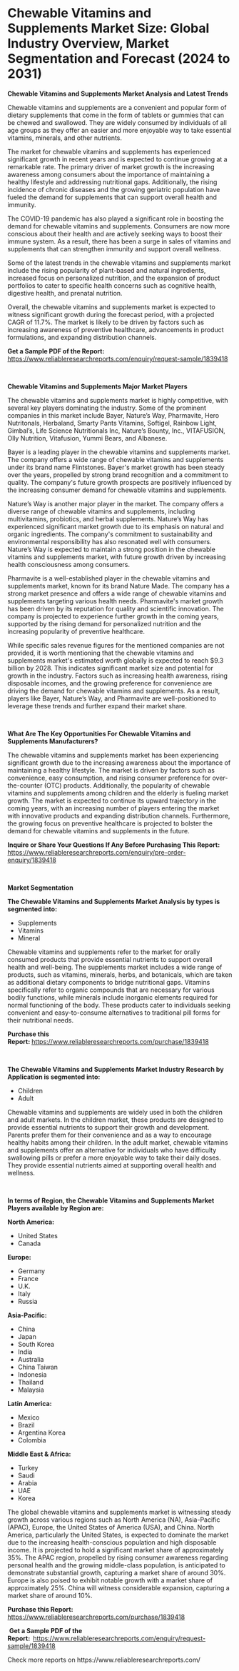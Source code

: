 <p><h1>Chewable Vitamins and Supplements Market Size: Global Industry Overview, Market Segmentation and Forecast (2024 to 2031)</h1></p><p><strong>Chewable Vitamins and Supplements Market Analysis and Latest Trends</strong></p>
<p><p>Chewable vitamins and supplements are a convenient and popular form of dietary supplements that come in the form of tablets or gummies that can be chewed and swallowed. They are widely consumed by individuals of all age groups as they offer an easier and more enjoyable way to take essential vitamins, minerals, and other nutrients.</p><p>The market for chewable vitamins and supplements has experienced significant growth in recent years and is expected to continue growing at a remarkable rate. The primary driver of market growth is the increasing awareness among consumers about the importance of maintaining a healthy lifestyle and addressing nutritional gaps. Additionally, the rising incidence of chronic diseases and the growing geriatric population have fueled the demand for supplements that can support overall health and immunity.</p><p>The COVID-19 pandemic has also played a significant role in boosting the demand for chewable vitamins and supplements. Consumers are now more conscious about their health and are actively seeking ways to boost their immune system. As a result, there has been a surge in sales of vitamins and supplements that can strengthen immunity and support overall wellness.</p><p>Some of the latest trends in the chewable vitamins and supplements market include the rising popularity of plant-based and natural ingredients, increased focus on personalized nutrition, and the expansion of product portfolios to cater to specific health concerns such as cognitive health, digestive health, and prenatal nutrition.</p><p>Overall, the chewable vitamins and supplements market is expected to witness significant growth during the forecast period, with a projected CAGR of 11.7%. The market is likely to be driven by factors such as increasing awareness of preventive healthcare, advancements in product formulations, and expanding distribution channels.</p></p>
<p><strong>Get a Sample PDF of the Report:&nbsp;</strong> <a href="https://www.reliableresearchreports.com/enquiry/request-sample/1839418">https://www.reliableresearchreports.com/enquiry/request-sample/1839418</a></p>
<p>&nbsp;</p>
<p><strong>Chewable Vitamins and Supplements Major Market Players</strong></p>
<p><p>The chewable vitamins and supplements market is highly competitive, with several key players dominating the industry. Some of the prominent companies in this market include Bayer, Nature’s Way, Pharmavite, Hero Nutritonals, Herbaland, Smarty Pants Vitamins, Softigel, Rainbow Light, Gimbal’s, Life Science Nutritionals Inc, Nature’s Bounty, Inc., VITAFUSION, Olly Nutrition, Vitafusion, Yummi Bears, and Albanese.</p><p>Bayer is a leading player in the chewable vitamins and supplements market. The company offers a wide range of chewable vitamins and supplements under its brand name Flintstones. Bayer's market growth has been steady over the years, propelled by strong brand recognition and a commitment to quality. The company's future growth prospects are positively influenced by the increasing consumer demand for chewable vitamins and supplements.</p><p>Nature’s Way is another major player in the market. The company offers a diverse range of chewable vitamins and supplements, including multivitamins, probiotics, and herbal supplements. Nature’s Way has experienced significant market growth due to its emphasis on natural and organic ingredients. The company's commitment to sustainability and environmental responsibility has also resonated well with consumers. Nature’s Way is expected to maintain a strong position in the chewable vitamins and supplements market, with future growth driven by increasing health consciousness among consumers.</p><p>Pharmavite is a well-established player in the chewable vitamins and supplements market, known for its brand Nature Made. The company has a strong market presence and offers a wide range of chewable vitamins and supplements targeting various health needs. Pharmavite's market growth has been driven by its reputation for quality and scientific innovation. The company is projected to experience further growth in the coming years, supported by the rising demand for personalized nutrition and the increasing popularity of preventive healthcare.</p><p>While specific sales revenue figures for the mentioned companies are not provided, it is worth mentioning that the chewable vitamins and supplements market's estimated worth globally is expected to reach $9.3 billion by 2028. This indicates significant market size and potential for growth in the industry. Factors such as increasing health awareness, rising disposable incomes, and the growing preference for convenience are driving the demand for chewable vitamins and supplements. As a result, players like Bayer, Nature’s Way, and Pharmavite are well-positioned to leverage these trends and further expand their market share.</p></p>
<p>&nbsp;</p>
<p><strong>What Are The Key Opportunities For Chewable Vitamins and Supplements Manufacturers?</strong></p>
<p><p>The chewable vitamins and supplements market has been experiencing significant growth due to the increasing awareness about the importance of maintaining a healthy lifestyle. The market is driven by factors such as convenience, easy consumption, and rising consumer preference for over-the-counter (OTC) products. Additionally, the popularity of chewable vitamins and supplements among children and the elderly is fueling market growth. The market is expected to continue its upward trajectory in the coming years, with an increasing number of players entering the market with innovative products and expanding distribution channels. Furthermore, the growing focus on preventive healthcare is projected to bolster the demand for chewable vitamins and supplements in the future.</p></p>
<p><strong>Inquire or Share Your Questions If Any Before Purchasing This Report:</strong> <a href="https://www.reliableresearchreports.com/enquiry/pre-order-enquiry/1839418">https://www.reliableresearchreports.com/enquiry/pre-order-enquiry/1839418</a></p>
<p>&nbsp;</p>
<p><strong>Market Segmentation</strong></p>
<p><strong>The Chewable Vitamins and Supplements Market Analysis by types is segmented into:</strong></p>
<p><ul><li>Supplements</li><li>Vitamins</li><li>Mineral</li></ul></p>
<p><p>Chewable vitamins and supplements refer to the market for orally consumed products that provide essential nutrients to support overall health and well-being. The supplements market includes a wide range of products, such as vitamins, minerals, herbs, and botanicals, which are taken as additional dietary components to bridge nutritional gaps. Vitamins specifically refer to organic compounds that are necessary for various bodily functions, while minerals include inorganic elements required for normal functioning of the body. These products cater to individuals seeking convenient and easy-to-consume alternatives to traditional pill forms for their nutritional needs.</p></p>
<p><strong>Purchase this Report:&nbsp;</strong><a href="https://www.reliableresearchreports.com/purchase/1839418">https://www.reliableresearchreports.com/purchase/1839418</a></p>
<p>&nbsp;</p>
<p><strong>The Chewable Vitamins and Supplements Market Industry Research by Application is segmented into:</strong></p>
<p><ul><li>Children</li><li>Adult</li></ul></p>
<p><p>Chewable vitamins and supplements are widely used in both the children and adult markets. In the children market, these products are designed to provide essential nutrients to support their growth and development. Parents prefer them for their convenience and as a way to encourage healthy habits among their children. In the adult market, chewable vitamins and supplements offer an alternative for individuals who have difficulty swallowing pills or prefer a more enjoyable way to take their daily doses. They provide essential nutrients aimed at supporting overall health and wellness.</p></p>
<p>&nbsp;</p>
<p><strong>In terms of Region, the Chewable Vitamins and Supplements Market Players available by Region are:</strong></p>
<p>
    <p> <strong> North America: </strong>
        <ul>
            <li>United States</li>
            <li>Canada</li>
        </ul>
        </p> 
    <p> <strong> Europe: </strong>
        <ul>
            <li>Germany</li>
            <li>France</li>
            <li>U.K.</li>
            <li>Italy</li>
            <li>Russia</li>
        </ul>
        </p> 
    <p> <strong> Asia-Pacific: </strong>
        <ul>
            <li>China</li>
            <li>Japan</li>
            <li>South Korea</li>
            <li>India</li>
            <li>Australia</li>
            <li>China Taiwan</li>
            <li>Indonesia</li>
            <li>Thailand</li>
            <li>Malaysia</li>
        </ul>
        </p> 
    <p> <strong> Latin America: </strong>
        <ul>
            <li>Mexico</li>
            <li>Brazil</li>
            <li>Argentina Korea</li>
            <li>Colombia</li>
        </ul>
        </p> 
    <p> <strong> Middle East & Africa: </strong>
        <ul>
            <li>Turkey</li>
            <li>Saudi</li>
            <li>Arabia</li>
            <li>UAE</li>
            <li>Korea</li>
        </ul>
    </p>
    </p>
<p><p>The global chewable vitamins and supplements market is witnessing steady growth across various regions such as North America (NA), Asia-Pacific (APAC), Europe, the United States of America (USA), and China. North America, particularly the United States, is expected to dominate the market due to the increasing health-conscious population and high disposable income. It is projected to hold a significant market share of approximately 35%. The APAC region, propelled by rising consumer awareness regarding personal health and the growing middle-class population, is anticipated to demonstrate substantial growth, capturing a market share of around 30%. Europe is also poised to exhibit notable growth with a market share of approximately 25%. China will witness considerable expansion, capturing a market share of around 10%.</p></p>
<p><strong>Purchase this Report: </strong><a href="https://www.reliableresearchreports.com/purchase/1839418">https://www.reliableresearchreports.com/purchase/1839418</a></p>
<p>&nbsp;<strong>Get a Sample PDF of the Report:&nbsp;&nbsp;</strong><a href="https://www.reliableresearchreports.com/enquiry/request-sample/1839418">https://www.reliableresearchreports.com/enquiry/request-sample/1839418</a></p>
<p><strong></strong></p>
<p>Check more reports on https://www.reliableresearchreports.com/</p>